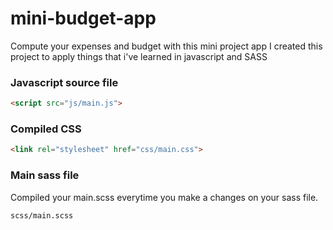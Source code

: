 # mini-budget-app
Compute your expenses and budget with this mini project app 
I created this project to apply things that i've 
learned in javascript and SASS


### Javascript source file
```html
<script src="js/main.js">
```

### Compiled CSS
```html
<link rel="stylesheet" href="css/main.css">
```

### Main sass file
Compiled your main.scss everytime you make a changes on your sass file.  
```
scss/main.scss
```


